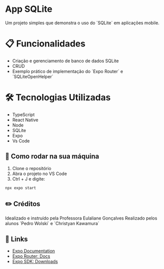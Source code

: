 # App SQLite

Um projeto simples que demonstra o uso do ´SQLite´ em aplicações mobile.

# 📋 Funcionalidades

 - Criação e gerenciamento de banco de dados SQLite
 - CRUD 
 - Exemplo prático de implementação do ´Expo Router´ e ´SQLiteOpenHelper´

# 🛠️ Tecnologias Utilizadas
 
 - TypeScript
 - React Native
 - Node
 - SQLite
 - Expo
 - Vs Code

## 🚀 Como rodar na sua máquina

 1. Clone o repositório
 2. Abra o projeto no VS Code
 3. Ctrl + J e digite:

```sh
npx expo start
```

## ✏️ Créditos

Idealizado e instruído pela Professora Eulaliane Gonçalves
Realizado pelos alunos ´Pedro Wolski´ e ´Christyan Kawamura´


## 🔗 Links

- [Expo Documentation](https://docs.expo.dev/)
- [Expo Router: Docs](https://docs.expo.dev/router/introduction/)
- [Expo SDK: Downloads](https://expo.dev/go)

